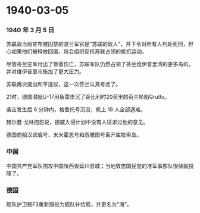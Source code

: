 # 1940-03-05

### 1940 年 3 月 5 日

苏联政治局宣布被囚禁的波兰军官是"苏联的敌人"，并下令对所有人判处死刑，担心如果他们被释放回国，将会组织反抗苏联占领的抵抗运动。

尽管芬兰空军付出了惨重伤亡，苏联军队仍然占领了芬兰维伊普里湾的更多岛屿，并对维伊普里市施加了更大压力。

苏联再次提出和平提议，这一次芬兰认真考虑了。

21时，德国潜艇U-17用鱼雷击沉了距比利时20英里的荷兰轮船Grutto。

袭击发生后 6 分钟内，格鲁托号沉没，机上 18 人全部遇难。

赫尔曼·戈林抱怨说，挪威入侵计划中没有人征求过他的意见。

德国商船汉诺威号、米米霍恩号和西雅图号离开库拉索岛。

### 中国

中国共产党军队围攻中国陕西省延川县城；当地效忠国民党的准军事部队很快就投降了。

### 德国

舰队护卫舰F3重新服役为舰队补给舰，并更名为"海"。
